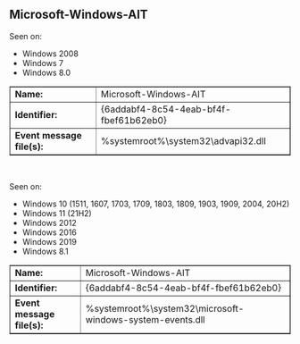 ## Microsoft-Windows-AIT

Seen on:
* Windows 2008
* Windows 7
* Windows 8.0

<table border="1" class="docutils">
  <tbody>
    <tr>
      <td><b>Name:</b></td>
      <td>Microsoft-Windows-AIT</td>
    </tr>
    <tr>
      <td><b>Identifier:</b></td>
      <td>{6addabf4-8c54-4eab-bf4f-fbef61b62eb0}</td>
    </tr>
    <tr>
      <td><b>Event message file(s):</b></td>
      <td>%systemroot%\system32\advapi32.dll</td>
    </tr>
  </tbody>
</table>

&nbsp;

Seen on:
* Windows 10 (1511, 1607, 1703, 1709, 1803, 1809, 1903, 1909, 2004, 20H2)
* Windows 11 (21H2)
* Windows 2012
* Windows 2016
* Windows 2019
* Windows 8.1

<table border="1" class="docutils">
  <tbody>
    <tr>
      <td><b>Name:</b></td>
      <td>Microsoft-Windows-AIT</td>
    </tr>
    <tr>
      <td><b>Identifier:</b></td>
      <td>{6addabf4-8c54-4eab-bf4f-fbef61b62eb0}</td>
    </tr>
    <tr>
      <td><b>Event message file(s):</b></td>
      <td>%systemroot%\system32\microsoft-windows-system-events.dll</td>
    </tr>
  </tbody>
</table>

&nbsp;

